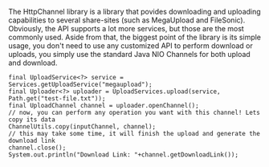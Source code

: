 The HttpChannel library is a library that povides downloading and uploading capabilities to several share-sites (such as MegaUpload and FileSonic).
Obviously, the API supports a lot more services, but those are the most commonly used. Aside from that, the biggest point of the library is its simple usage, you don't need to use any customized API to perform download or uploads, you simply use the standard Java NIO Channels for both upload and download.

	final UploadService<?> service = Services.getUploadService("megaupload");
	final Uploader<?> uploader = UploadServices.upload(service, Path.get("test-file.txt"));
	final UploadChannel channel = uploader.openChannel();
	// now, you can perform any operation you want with this channel! Lets copy its data
	ChannelUtils.copy(inputChannel, channel);
	// this may take some time, it will finish the upload and generate the download link
	channel.close();
	System.out.println("Download Link: "+channel.getDownloadLink());